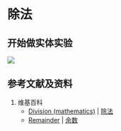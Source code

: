 # 除法

## 开始做实体实验

![](/images/数论/高斯的算术研究中典型的推演实验/基本概念/除法/1a1.jpg)

## 参考文献及资料

1. 维基百科
	- [Division (mathematics)](https://en.wikipedia.org/wiki/Disquisitiones_Arithmeticae) | [除法](https://zh.wikipedia.org/wiki/除法) 
	- [Remainder](https://en.wikipedia.org/wiki/Remainder) | [余数](https://zh.wikipedia.org/wiki/余数) 




